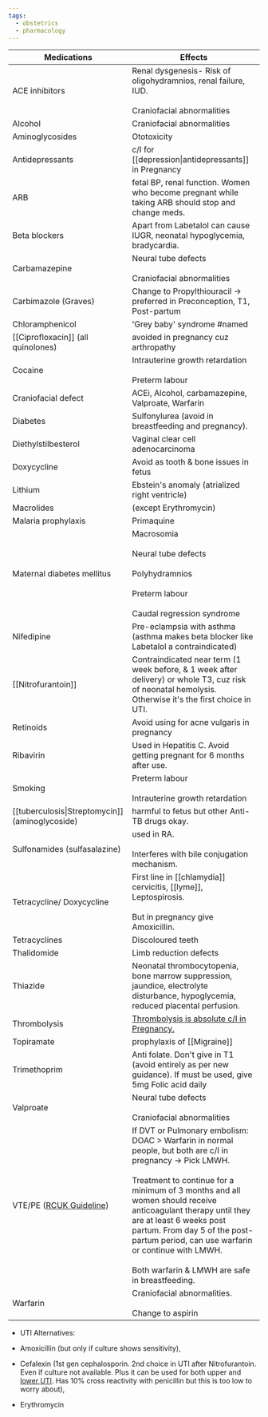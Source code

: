 ```yaml
---
tags:
  - obstetrics
  - pharmacology
---
```

| Medications                                                                                                                                                                                                   | Effects                                                                                                                                                                                                                                                                                                                                                                                                 |
| ------------------------------------------------------------------------------------------------------------------------------------------------------------------------------------------------------------- | ------------------------------------------------------------------------------------------------------------------------------------------------------------------------------------------------------------------------------------------------------------------------------------------------------------------------------------------------------------------------------------------------------- |
| ACE inhibitors                                                                                                                                                                                                | Renal dysgenesis- Risk of oligohydramnios, renal failure, IUD.<br><br>Craniofacial abnormalities                                                                                                                                                                                                                                                                                                        |
| Alcohol                                                                                                                                                                                                       | Craniofacial abnormalities                                                                                                                                                                                                                                                                                                                                                                              |
| Aminoglycosides                                                                                                                                                                                               | Ototoxicity                                                                                                                                                                                                                                                                                                                                                                                             |
| Antidepressants                                                                                                                                                                                               | c/I for [[depression\|antidepressants]] in Pregnancy                                                                                                                                                                                                                                                                                                                                                    |
| ARB                                                                                                                                                                                                           | fetal BP, renal function. Women who become pregnant while taking ARB should stop and change meds.                                                                                                                                                                                                                                                                                                       |
| Beta blockers                                                                                                                                                                                                 | Apart from Labetalol can cause IUGR, neonatal hypoglycemia, bradycardia.                                                                                                                                                                                                                                                                                                                                |
| Carbamazepine                                                                                                                                                                                                 | Neural tube defects<br><br>Craniofacial abnormalities                                                                                                                                                                                                                                                                                                                                                   |
| Carbimazole (Graves)                                                                                                                                                                                          | Change to Propylthiouracil -> preferred in Preconception, T1, Post-partum                                                                                                                                                                                                                                                                                                                               |
| Chloramphenicol                                                                                                                                                                                               | 'Grey baby' syndrome #named                                                                                                                                                                                                                                                                                                                                                                             |
| [[Ciprofloxacin]] (all quinolones)                                                                                                                                                                            | avoided in pregnancy cuz arthropathy                                                                                                                                                                                                                                                                                                                                                                    |
| Cocaine                                                                                                                                                                                                       | Intrauterine growth retardation<br><br>Preterm labour                                                                                                                                                                                                                                                                                                                                                   |
| Craniofacial defect                                                                                                                                                                                           | ACEi, Alcohol, carbamazepine, Valproate, Warfarin                                                                                                                                                                                                                                                                                                                                                       |
| Diabetes                                                                                                                                                                                                      | Sulfonylurea (avoid in breastfeeding and pregnancy).                                                                                                                                                                                                                                                                                                                                                    |
| Diethylstilbesterol                                                                                                                                                                                           | Vaginal clear cell adenocarcinoma                                                                                                                                                                                                                                                                                                                                                                       |
| Doxycycline                                                                                                                                                                                                   | Avoid as tooth & bone issues in fetus                                                                                                                                                                                                                                                                                                                                                                   |
| Lithium                                                                                                                                                                                                       | Ebstein's anomaly (atrialized right ventricle)                                                                                                                                                                                                                                                                                                                                                          |
| Macrolides                                                                                                                                                                                                    | (except Erythromycin)                                                                                                                                                                                                                                                                                                                                                                                   |
| Malaria prophylaxis                                                                                                                                                                                           | Primaquine                                                                                                                                                                                                                                                                                                                                                                                              |
| Maternal diabetes mellitus                                                                                                                                                                                    | Macrosomia<br><br>Neural tube defects<br><br>Polyhydramnios<br><br>Preterm labour<br><br>Caudal regression syndrome                                                                                                                                                                                                                                                                                     |
| Nifedipine                                                                                                                                                                                                    | Pre-eclampsia with asthma (asthma makes beta blocker like Labetalol a contraindicated)                                                                                                                                                                                                                                                                                                                  |
| [[Nitrofurantoin]]                                                                                                                                                                                            | Contraindicated near term (1 week before, & 1 week after delivery) or whole T3, cuz risk of neonatal hemolysis. Otherwise it's the first choice in UTI.                                                                                                                                                                                                                                                 |
| Retinoids                                                                                                                                                                                                     | Avoid using for acne vulgaris in pregnancy                                                                                                                                                                                                                                                                                                                                                              |
| Ribavirin                                                                                                                                                                                                     | Used in Hepatitis C. Avoid getting pregnant for 6 months after use.                                                                                                                                                                                                                                                                                                                                     |
| Smoking                                                                                                                                                                                                       | Preterm labour<br><br>Intrauterine growth retardation                                                                                                                                                                                                                                                                                                                                                   |
| [[tuberculosis\|Streptomycin]] (aminoglycoside)                                                                                                                                                               | harmful to fetus but other Anti-TB drugs okay.                                                                                                                                                                                                                                                                                                                                                          |
| Sulfonamides (sulfasalazine)                                                                                                                                                                                  | used in RA.<br><br>Interferes with bile conjugation mechanism.                                                                                                                                                                                                                                                                                                                                          |
| Tetracycline/ Doxycycline                                                                                                                                                                                     | First line in [[chlamydia]] cervicitis, [[lyme]], Leptospirosis.<br><br>But in pregnancy give Amoxicillin.                                                                                                                                                                                                                                                                                              |
| Tetracyclines                                                                                                                                                                                                 | Discoloured teeth                                                                                                                                                                                                                                                                                                                                                                                       |
| Thalidomide                                                                                                                                                                                                   | Limb reduction defects                                                                                                                                                                                                                                                                                                                                                                                  |
| Thiazide                                                                                                                                                                                                      | Neonatal thrombocytopenia, bone marrow suppression, jaundice, electrolyte disturbance, hypoglycemia, reduced placental perfusion.                                                                                                                                                                                                                                                                       |
| Thrombolysis                                                                                                                                                                                                  | [Thrombolysis is absolute c/I in Pregnancy.](onenote:#CNS,%20Psych&section-id={210C3954-BE8B-A24C-8E7F-F1B991349700}&page-id={36435466-1956-4089-BD96-CF2298AEF2F6}&object-id={7CF43573-5896-4990-9F6B-E08AC9DF5852}&55&base-path=https://d.docs.live.net/450c0e1b0b9c7922/Documents/Onenote/MBBS/PLAB%201%20+%20MSRA.one)                                                                              |
| Topiramate                                                                                                                                                                                                    | prophylaxis of [[Migraine]]                                                                                                                                                                                                                                                                                                                                                                             |
| Trimethoprim                                                                                                                                                                                                  | Anti folate. Don't give in T1 (avoid entirely as per new guidance). If must be used, give 5mg Folic acid daily                                                                                                                                                                                                                                                                                          |
| Valproate                                                                                                                                                                                                     | Neural tube defects<br><br>Craniofacial abnormalities                                                                                                                                                                                                                                                                                                                                                   |
| VTE/PE ([RCUK Guideline](https://www.rcog.org.uk/guidance/browse-all-guidance/green-top-guidelines/thrombosis-and-embolism-during-pregnancy-and-the-puerperium-acute-management-green-top-guideline-no-37b/)) | If DVT or Pulmonary embolism: DOAC > Warfarin in normal people, but both are c/I in pregnancy -> Pick LMWH.<br><br>Treatment to continue for a minimum of 3 months and all women should receive anticoagulant therapy until they are at least 6 weeks post partum. From day 5 of the post-partum period, can use warfarin or continue with LMWH.<br><br>Both warfarin & LMWH are safe in breastfeeding. |
| Warfarin                                                                                                                                                                                                      | Craniofacial abnormalities.<br><br>Change to aspirin                                                                                                                                                                                                                                                                                                                                                    |

- UTI Alternatives:

- Amoxicillin (but only if culture shows sensitivity),
- Cefalexin (1st gen cephalosporin. 2nd choice in UTI after Nitrofurantoin. Even if culture not available. Plus it can be used for both upper and [lower UTI](onenote:#Nephrology&section-id={145871C2-3C63-4A25-A087-79EA3E5CD53A}&page-id={2D2A9352-3D83-44A8-977A-31B8E3FF414E}&object-id={6A72BD48-34E7-42AC-8FDA-DFAFD5BB9CB3}&8C&base-path=https://d.docs.live.net/450c0e1b0b9c7922/Documents/Onenote/MBBS/PLAB.one). Has 10% cross reactivity with penicillin but this is too low to worry about),
- Erythromycin